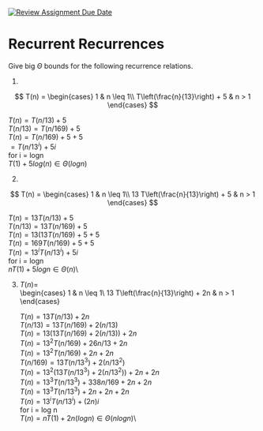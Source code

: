[![Review Assignment Due Date](https://classroom.github.com/assets/deadline-readme-button-24ddc0f5d75046c5622901739e7c5dd533143b0c8e959d652212380cedb1ea36.svg)](https://classroom.github.com/a/8KYthzwp)
# Recurrent Recurrences

Give big $\Theta$ bounds for the following recurrence relations.

1.
$$ T(n) =
    \begin{cases}
        1 & n \leq 1\\
        T\left(\frac{n}{13}\right) + 5 & n > 1
    \end{cases}
$$

  $T(n) = T(n/13) + 5$\
  $T(n/13) = T(n/169) + 5$\
  $T(n) = T(n/169) + 5 + 5$\
  $= T(n/13^i) + 5i$\
  for i = logn\
  $T(1) + 5log(n) \in \Theta(logn)$

2.
$$ T(n) =
    \begin{cases}
        1 & n \leq 1\\
        13 T\left(\frac{n}{13}\right) + 5 & n > 1
    \end{cases}
$$

$T(n) = 13T(n/13) + 5$\
$T(n/13) = 13T(n/169) + 5$\
$T(n) = 13(13T(n/169) + 5 + 5$\
$T(n) = 169T(n/169) + 5 + 5$\
$T(n) = 13^iT(n/13^i) + 5i$\
for i = logn\
$nT(1) + 5logn \in \Theta(n)$\

3. $T(n) =$\
    \begin{cases}
        1 & n \leq 1\\
        13 T\left(\frac{n}{13}\right) + 2n & n > 1
    \end{cases}
  
    $T(n) = 13T(n/13) + 2n$\
    $T(n/13) = 13T(n/169) + 2(n/13)$\
    $T(n) = 13(13T(n/169) + 2(n/13)) + 2n$\
    $T(n) = 13^2T(n/169) + 26n/13 + 2n$\
    $T(n) = 13^2T(n/169) + 2n + 2n$\
    $T(n/169) = 13T(n/13^3) + 2(n/13^2)$\
    $T(n) = 13^2(13T(n/13^3) + 2(n/13^2)) + 2n + 2n$\
    $T(n) = 13^3T(n/13^3) + 338n/169 + 2n + 2n$\
    $T(n) = 13^3T(n/13^3) + 2n + 2n + 2n$\
    $T(n) = 13^iT(n/13^i) + (2n)i$\
    for i = log n\
    $T(n) = nT(1) + 2n(logn) \in \Theta(nlogn)$\

